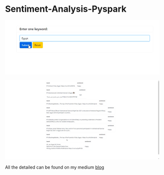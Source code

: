 # Sentiment-Analysis-Pyspark

<p align="center">
  <img src="snapshot.png" />
</p>
<p align="center">
  <img src="snapshot2.png" />
</p>



All the detailed can be found on my medium <a href ="https://medium.com/@kmelad43/real-time-sentiment-analysis-task-using-spark-174068654b5">  blog  </a>
